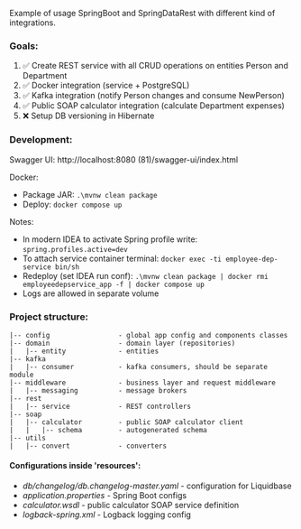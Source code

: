 Example of usage SpringBoot and SpringDataRest with different kind of integrations.
### Goals:
1) ✅ Create REST service with all CRUD operations on entities Person and Department
2) ✅ Docker integration (service + PostgreSQL)
3) ✅ Kafka integration (notify Person changes and consume NewPerson)
4) ✅ Public SOAP calculator integration (calculate Department expenses)
5) ❌ Setup DB versioning in Hibernate

### Development:

Swagger UI: http://localhost:8080 (81)/swagger-ui/index.html

Docker:
- Package JAR: `.\mvnw clean package`
- Deploy: `docker compose up`

Notes:
- In modern IDEA to activate Spring profile write: `spring.profiles.active=dev`
- To attach service container terminal: `docker exec -ti employee-dep-service bin/sh`
- Redeploy (set IDEA run conf): `.\mvnw clean package | docker rmi employeedepservice_app -f | docker compose up`
- Logs are allowed in separate volume

### Project structure:
```
|-- config                 - global app config and components classes
|-- domain                 - domain layer (repositories)
|   |-- entity             - entities
|-- kafka
|   |-- consumer           - kafka consumers, should be separate module
|-- middleware             - business layer and request middleware
|   |-- messaging          - message brokers
|-- rest
|   |-- service            - REST controllers
|-- soap
|   |-- calculator         - public SOAP calculator client
|   |   |-- schema         - autogenerated schema 
|-- utils
|   |-- convert            - converters
```

#### Configurations inside 'resources':
- *db/changelog/db.changelog-master.yaml* - configuration for Liquidbase
- *application.properties*                - Spring Boot configs
- *calculator.wsdl*                       - public calculator SOAP service definition
- *logback-spring.xml*                    - Logback logging config
